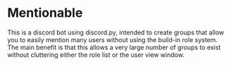 # Mentionable

This is a discord bot using discord.py, intended to create groups that allow you to easily mention many users without using the build-in role system.
The main benefit is that this allows a very large number of groups to exist without cluttering either the role list or the user view window.
